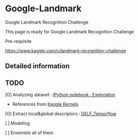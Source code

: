 # Google-Landmark
Google Landmark Recognition Challenge

This page is ready for Google Landmark Recognition Challenge



Pre-requisite

https://www.kaggle.com/c/landmark-recognition-challenge



## Detailed information


## TODO

[O] Analyzing dataset : [iPython notebook : Exploration](https://github.com/mercileesb/Google-Landmark/blob/master/Exprolation.ipynb)
* References from [Kaggle Kernels](https://www.kaggle.com/mxdbld/simple-exploration-of-google-recognition)

[O] Extract local&global descriptors : [DELF_Tensorflow](https://github.com/mercileesb/delf_tensorflow)

[ ] Modeling

[ ] Ensemble all of them
